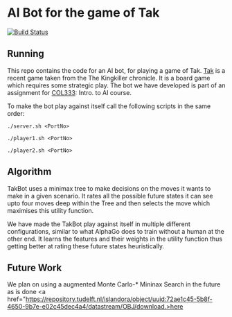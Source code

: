 # AI Bot for the game of Tak <div style="text-align: right"> 
[![Build Status](https://travis-ci.org/akshittyagi/TakBot.svg?branch=master)](https://travis-ci.org/akshittyagi/TakBot)
</div>

## Running
This repo contains the code for an AI bot, for playing a game of Tak. <a href="https://en.wikipedia.org/wiki/Tak_(game)">Tak</a> is a recent game taken from the The Kingkiller chronicle. It is a board game which requires some strategic play. The bot we have developed is part of an assignment for <a href="http://www.cse.iitd.ac.in/~mausam/courses/col333/autumn2016/">COL333</a>: Intro. to AI course.

To make the bot play against itself call the following scripts in the same order:

`./server.sh <PortNo> `


`./player1.sh <PortNo> `


`./player2.sh <PortNo> `

## Algorithm
TakBot uses a minimax tree to make decisions on the moves it wants to make in a given scenario. It rates all the possible future states it can see upto four moves deep within the Tree and then selects the move which maximises this utility function.

We have made the TakBot play against itself in multiple different configurations, similar to what AlphaGo does to train without a human at the other end. It learns the features and their weights in the utility function thus getting better at rating these future states heuristically.

## Future Work
We plan on using a augmented Monte Carlo-* Mininax Search in the future as is done <a href="https://repository.tudelft.nl/islandora/object/uuid:72ae1c45-5b8f-4650-9b7e-e02c45dec4a4/datastream/OBJ/download.>here</a>
  
